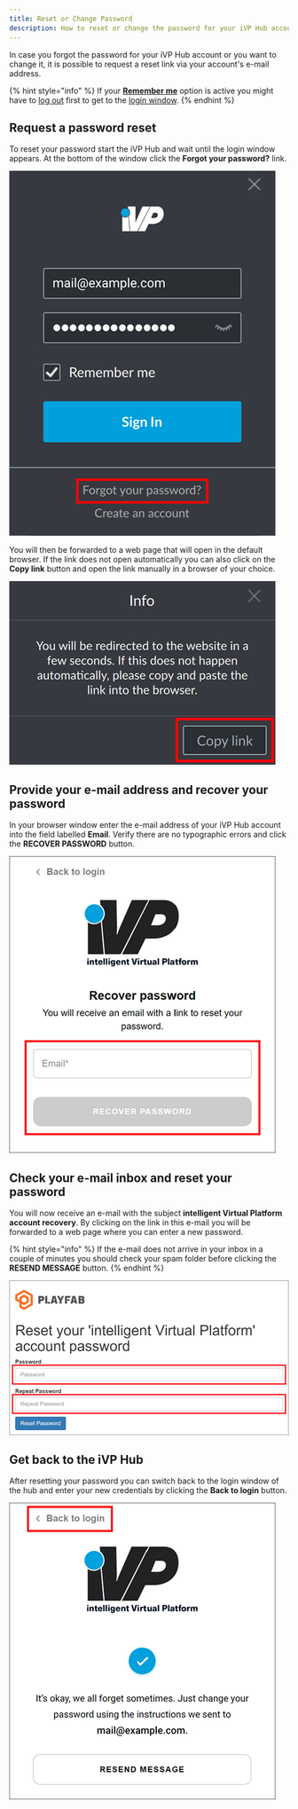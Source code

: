 ```yaml
---
title: Reset or Change Password
description: How to reset or change the password for your iVP Hub account.
---
```


In case you forgot the password for your iVP Hub account or you want to change it, it is possible to request a reset link via your account's e-mail address.

{% hint style="info" %}
If your [__Remember me__](../settings/remember-me-option.md) option is active you might have to [log out](./logout.md) first to get to the [login window](./login.md).
{% endhint %}

## Request a password reset

To reset your password start the iVP Hub and wait until the login window appears. At the bottom of the window click the __Forgot your password?__ link.

![Request a password reset](../../../.gitbook/assets/hub_forgot_password.png)

You will then be forwarded to a web page that will open in the default browser. If the link does not open automatically you can also click on the __Copy link__ button and open the link manually in a browser of your choice.

![Copy link](../../../.gitbook/assets/hub_copy_link.png)

## Provide your e-mail address and recover your password

In your browser window enter the e-mail address of your iVP Hub account into the field labelled __Email__. Verify there are no typographic errors and click the __RECOVER PASSWORD__ button.

![Provide your e-mail address and recover password](../../../.gitbook/assets/hub_recover_password.png)

## Check your e-mail inbox and reset your password

You will now receive an e-mail with the subject __intelligent Virtual Platform account recovery__. By clicking on the link in this e-mail you will be forwarded to a web page where you can enter a new password.

{% hint style="info" %}
If the e-mail does not arrive in your inbox in a couple of minutes you should check your spam folder before clicking the __RESEND MESSAGE__ button.
{% endhint %}

![Reset your password](../../../.gitbook/assets/hub_reset_password.png)

## Get back to the iVP Hub

After resetting your password you can switch back to the login window of the hub and enter your new credentials by clicking the __Back to login__ button.

![Back to the login of the iVP Hub](../../../.gitbook/assets/hub_back_to_login.png)